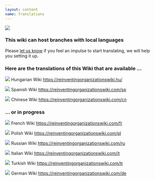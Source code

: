 ```yaml
---
layout: content
name: Translations
---
```

![](/media/languages-write.jpg)

### This wiki can host branches with local languages

Please [let us know](https://reinventingorganizationswiki.com/pt/pages/how-can-you-contribute/) if you feel an impulse to start translating, we will help you setting it up.

### Here are the translations of this Wiki that are available …

![](/media/flaghungary.jpg)      Hungarian Wiki <https://reinventingorganizationswiki.hu/>

![](/media/flagspain.jpg)      Spanish Wiki <https://reinventingorganizationswiki.com/sp>

![](/media/flagchina.jpg)       Chinese Wiki <https://reinventingorganizationswiki.com/cn>

### … or in progress

![](/media/flagfrance.png)      French Wiki <https://reinventingorganizationswiki.com/fr>

![](/media/flagpoland.jpg)      Polish Wiki <https://reinventingorganizationswiki.com/pl>

![](/media/flagrussia.jpg)      Russian Wiki <https://reinventingorganizationswiki.com/ru>

![](/media/flagitalysmall.jpg)      Italian Wiki <https://reinventingorganizationswiki.com/it>

![](/media/flagturkey.jpg)         Turkish Wiki <https://reinventingorganizationswiki.com/tr>

![](/media/flaggermany.jpg)       German Wiki <https://reinventingorganizationswiki.com/de>